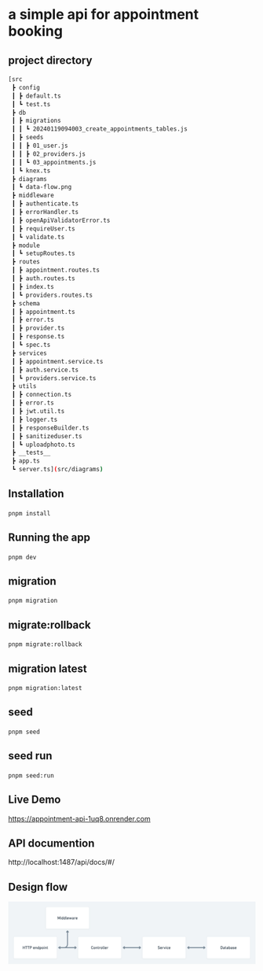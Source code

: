 # a simple api for appointment booking

## project directory

```bash
[src
 ┣ config
 ┃ ┣ default.ts
 ┃ ┗ test.ts
 ┣ db
 ┃ ┣ migrations
 ┃ ┃ ┗ 20240119094003_create_appointments_tables.js
 ┃ ┣ seeds
 ┃ ┃ ┣ 01_user.js
 ┃ ┃ ┣ 02_providers.js
 ┃ ┃ ┗ 03_appointments.js
 ┃ ┗ knex.ts
 ┣ diagrams
 ┃ ┗ data-flow.png
 ┣ middleware
 ┃ ┣ authenticate.ts
 ┃ ┣ errorHandler.ts
 ┃ ┣ openApiValidatorError.ts
 ┃ ┣ requireUser.ts
 ┃ ┗ validate.ts
 ┣ module
 ┃ ┗ setupRoutes.ts
 ┣ routes
 ┃ ┣ appointment.routes.ts
 ┃ ┣ auth.routes.ts
 ┃ ┣ index.ts
 ┃ ┗ providers.routes.ts
 ┣ schema
 ┃ ┣ appointment.ts
 ┃ ┣ error.ts
 ┃ ┣ provider.ts
 ┃ ┣ response.ts
 ┃ ┗ spec.ts
 ┣ services
 ┃ ┣ appointment.service.ts
 ┃ ┣ auth.service.ts
 ┃ ┗ providers.service.ts
 ┣ utils
 ┃ ┣ connection.ts
 ┃ ┣ error.ts
 ┃ ┣ jwt.util.ts
 ┃ ┣ logger.ts
 ┃ ┣ responseBuilder.ts
 ┃ ┣ sanitizeduser.ts
 ┃ ┗ uploadphoto.ts
 ┣ __tests__
 ┣ app.ts
 ┗ server.ts](src/diagrams)
```

## Installation

``
pnpm install
``

## Running the app

``
pnpm dev
``

## migration

``
pnpm migration
``

## migrate:rollback

``
pnpm migrate:rollback
``

## migration latest

``
pnpm migration:latest
``

## seed

``
pnpm seed
``

## seed run

``
pnpm seed:run
``
## Live Demo 
https://appointment-api-1uq8.onrender.com

## API documention

http://localhost:1487/api/docs/#/

## Design flow

![](./diagrams/data-flow.png)
